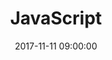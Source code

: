 ---
title:  JavaScript
description: Уроки JavaScript.
keywords: js, уроки, конспекты, JavaScript, ES6, паттерны, веб-разработка, webdev
date: 2017-11-11 09:00:00
---
